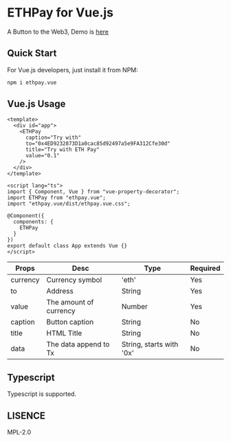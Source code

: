 # ETHPay for Vue.js

A Button to the Web3, Demo is [here](https://ethpay.now.sh/demo1)

## Quick Start

For Vue.js developers, just install it from NPM:

```bash
npm i ethpay.vue
```

## Vue.js Usage

```vue
<template>
  <div id="app">
    <ETHPay
      caption="Try with"
      to="0x4ED9232873D1a0cac85d92497a5e9FA312Cfe30d"
      title="Try with ETH Pay"
      value="0.1"
    />
  </div>
</template>

<script lang="ts">
import { Component, Vue } from "vue-property-decorator";
import ETHPay from "ethpay.vue";
import "ethpay.vue/dist/ethpay.vue.css";

@Component({
  components: {
    ETHPay
  }
})
export default class App extends Vue {}
</script>
```

| Props | Desc | Type | Required |
|---|---|---|---|
| currency | Currency symbol | 'eth' | Yes |
| to | Address | String | Yes |
| value | The amount of currency | Number | Yes |
| caption | Button caption | String | No |
| title | HTML Title | String | No |
| data | The data append to Tx | String, starts with '0x' | No |

## Typescript

Typescript is supported.

## LISENCE

MPL-2.0